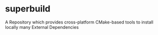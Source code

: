 # superbuild
A Repository which provides cross-platform CMake-based tools to install locally many External Dependencies
